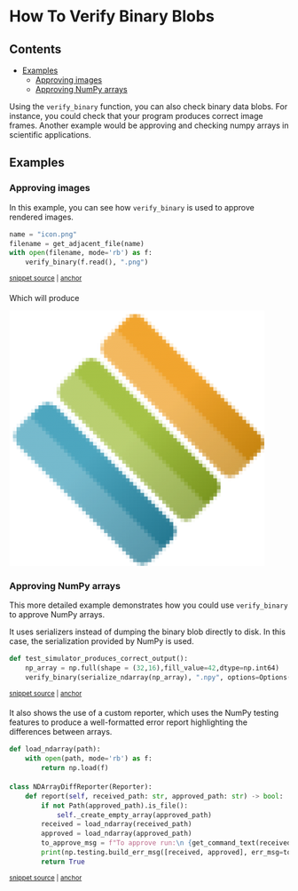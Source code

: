 # How To Verify Binary Blobs

<!-- toc -->
## Contents

  * [Examples](#examples)
    * [Approving images](#approving-images)
    * [Approving NumPy arrays](#approving-numpy-arrays)<!-- endToc -->

Using the `verify_binary` function, you can also check binary data blobs. For instance, you could check that your 
program produces correct image frames. Another example would be approving and checking numpy arrays in scientific 
applications.

## Examples

### Approving images
In this example, you can see how `verify_binary` is used to approve rendered images.

<!-- snippet: verify_binary_image -->
<a id='snippet-verify_binary_image'></a>
```py
name = "icon.png"
filename = get_adjacent_file(name)
with open(filename, mode='rb') as f:
    verify_binary(f.read(), ".png")
```
<sup><a href='/tests/test_verify.py#L163-L168' title='Snippet source file'>snippet source</a> | <a href='#snippet-verify_binary_image' title='Start of snippet'>anchor</a></sup>
<!-- endSnippet -->

Which will produce

![Approved image](../../tests/approved_files/VerifyTests.test_verify_file_binary_file.approved.png)

### Approving NumPy arrays
This more detailed example demonstrates how you could use `verify_binary` to approve NumPy arrays. 

It uses serializers instead of dumping the binary blob directly to disk. In this case, the serialization provided by NumPy is used.

<!-- snippet: verify_numpy_array -->
<a id='snippet-verify_numpy_array'></a>
```py
def test_simulator_produces_correct_output():
    np_array = np.full(shape = (32,16),fill_value=42,dtype=np.int64)
    verify_binary(serialize_ndarray(np_array), ".npy", options=Options().with_reporter(NDArrayDiffReporter()))
```
<sup><a href='/tests/test_example_numpy.py#L14-L18' title='Snippet source file'>snippet source</a> | <a href='#snippet-verify_numpy_array' title='Start of snippet'>anchor</a></sup>
<!-- endSnippet -->

It also shows the use of a custom reporter, which uses the NumPy testing features to produce a well-formatted error report highlighting the differences between arrays.

<!-- snippet: numpy_custom_reporter -->
<a id='snippet-numpy_custom_reporter'></a>
```py
def load_ndarray(path):
    with open(path, mode='rb') as f:
        return np.load(f)

class NDArrayDiffReporter(Reporter):
    def report(self, received_path: str, approved_path: str) -> bool:
        if not Path(approved_path).is_file():
            self._create_empty_array(approved_path)
        received = load_ndarray(received_path)
        approved = load_ndarray(approved_path)
        to_approve_msg = f"To approve run:\n {get_command_text(received_path,approved_path)}"
        print(np.testing.build_err_msg([received, approved], err_msg=to_approve_msg))
        return True
```
<sup><a href='/tests/test_example_numpy.py#L23-L39' title='Snippet source file'>snippet source</a> | <a href='#snippet-numpy_custom_reporter' title='Start of snippet'>anchor</a></sup>
<!-- endSnippet -->
